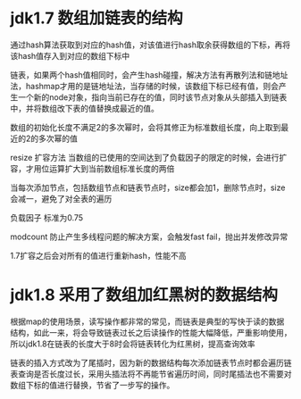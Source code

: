 # jdk1.7 数组加链表的结构

通过hash算法获取到对应的hash值，对该值进行hash取余获得数组的下标，再将该hash值存入到对应的数组下标中

链表，如果两个hash值相同时，会产生hash碰撞，解决方法有再散列法和链地址法，hashmap才用的是链地址法，当存储的时候，该数组下标已经有值，则会产生一个新的node对象，指向当前已存在的值，同时该节点对象从头部插入到链表中，并将数组改下表的值替换成最近的值。
 
数组的初始化长度不满足2的多次幂时，会将其修正为标准数组长度，向上取到最近的2的多次幂的值 
 
resize 扩容方法 当数组的已使用的空间达到了负载因子的限定的时候，会进行扩容，才用位运算扩大到当前数组标准长度的两倍

当每次添加节点，包括数组节点和链表节点时，size都会加1，删除节点时，size会减一，避免了对全表的遍历

负载因子 标准为0.75

modcount 防止产生多线程问题的解决方案，会触发fast fail，抛出并发修改异常

1.7扩容之后会对所有的值进行重新hash，性能不高

# jdk1.8 采用了数组加红黑树的数据结构

根据map的使用场景，读写操作都非常的常见，而链表是典型的写快于读的数据结构，如此一来，将会导致链表过长之后读操作的性能大幅降低，严重影响使用，所以jdk1.8在链表的长度大于8时会将链表转化为红黑树，提高查询效率

链表的插入方式改为了尾插时，因为新的数据结构每次添加链表节点时都会遍历链表查询是否长度过长，采用头插法将不再能节省遍历时间，同时尾插法也不需要对数组下标的值进行替换，节省了一步写的操作。